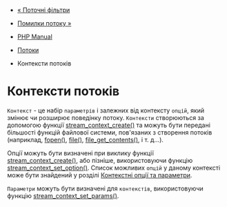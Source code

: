 - [« Поточні фільтри](stream.filters.md)
- [Помилки потоку »](stream.errors.md)

- [PHP Manual](index.md)
- [Потоки](book.stream.md)
- Контексти потоків

# Контексти потоків

`Контекст` - це набір `параметрів` і залежних від контексту `опцій`,
який змінює чи розширює поведінку потоку. `Контексти` створюються
за допомогою функції
[stream_context_create()](function.stream-context-create.md) та можуть
бути передані більшості функцій файлової системи, пов'язаних з
створення потоків (наприклад, [fopen()](function.fopen.md),
[file()](function.file.md),
[file_get_contents()](function.file-get-contents.md), і т. д...).

Опції можуть бути визначені при виклику функції
[stream_context_create()](function.stream-context-create.md), або
пізніше, використовуючи функцію
[stream_context_set_option()](function.stream-context-set-option.md).
Список можливих `опцій` у даному контексті може бути знайдений у розділі
[Контекстні опції та параметри](context.md).

`Параметри` можуть бути визначені для `контекстів`, використовуючи функцію
[stream_context_set_params()](function.stream-context-set-params.md).
